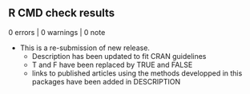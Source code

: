 ## R CMD check results

0 errors | 0 warnings | 0 note

* This is a re-submission of new release.
  * Description has been updated to fit CRAN guidelines
  * T and F have been replaced by TRUE and FALSE
  * links to published articles using the methods developped in this packages have been added in DESCRIPTION
